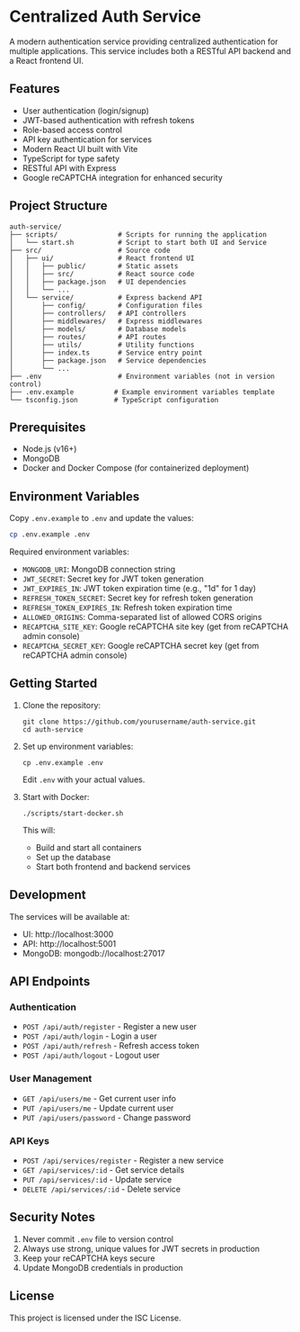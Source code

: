 # Centralized Auth Service

A modern authentication service providing centralized authentication for multiple applications. This service includes both a RESTful API backend and a React frontend UI.

## Features

- User authentication (login/signup)
- JWT-based authentication with refresh tokens
- Role-based access control
- API key authentication for services 
- Modern React UI built with Vite
- TypeScript for type safety
- RESTful API with Express
- Google reCAPTCHA integration for enhanced security

## Project Structure

```
auth-service/
├── scripts/               # Scripts for running the application
│   └── start.sh           # Script to start both UI and Service
├── src/                   # Source code
│   ├── ui/                # React frontend UI
│   │   ├── public/        # Static assets
│   │   ├── src/           # React source code
│   │   ├── package.json   # UI dependencies
│   │   └── ...
│   └── service/           # Express backend API
│       ├── config/        # Configuration files
│       ├── controllers/   # API controllers
│       ├── middlewares/   # Express middlewares
│       ├── models/        # Database models
│       ├── routes/        # API routes
│       ├── utils/         # Utility functions
│       ├── index.ts       # Service entry point
│       ├── package.json   # Service dependencies
│       └── ...
├── .env                   # Environment variables (not in version control)
├── .env.example          # Example environment variables template
└── tsconfig.json         # TypeScript configuration
```

## Prerequisites

- Node.js (v16+) 
- MongoDB
- Docker and Docker Compose (for containerized deployment)

## Environment Variables

Copy `.env.example` to `.env` and update the values:

```bash
cp .env.example .env
```

Required environment variables:

- `MONGODB_URI`: MongoDB connection string
- `JWT_SECRET`: Secret key for JWT token generation
- `JWT_EXPIRES_IN`: JWT token expiration time (e.g., "1d" for 1 day)
- `REFRESH_TOKEN_SECRET`: Secret key for refresh token generation
- `REFRESH_TOKEN_EXPIRES_IN`: Refresh token expiration time
- `ALLOWED_ORIGINS`: Comma-separated list of allowed CORS origins
- `RECAPTCHA_SITE_KEY`: Google reCAPTCHA site key (get from reCAPTCHA admin console)
- `RECAPTCHA_SECRET_KEY`: Google reCAPTCHA secret key (get from reCAPTCHA admin console)

## Getting Started

1. Clone the repository:
   ```
   git clone https://github.com/yourusername/auth-service.git
   cd auth-service
   ```

2. Set up environment variables:
   ```
   cp .env.example .env
   ```
   Edit `.env` with your actual values.

3. Start with Docker:
   ```
   ./scripts/start-docker.sh
   ```

   This will:
   - Build and start all containers
   - Set up the database
   - Start both frontend and backend services

## Development

The services will be available at:
- UI: http://localhost:3000
- API: http://localhost:5001
- MongoDB: mongodb://localhost:27017

## API Endpoints

### Authentication

- `POST /api/auth/register` - Register a new user
- `POST /api/auth/login` - Login a user
- `POST /api/auth/refresh` - Refresh access token
- `POST /api/auth/logout` - Logout user

### User Management

- `GET /api/users/me` - Get current user info
- `PUT /api/users/me` - Update current user
- `PUT /api/users/password` - Change password

### API Keys

- `POST /api/services/register` - Register a new service
- `GET /api/services/:id` - Get service details
- `PUT /api/services/:id` - Update service
- `DELETE /api/services/:id` - Delete service

## Security Notes

1. Never commit `.env` file to version control
2. Always use strong, unique values for JWT secrets in production
3. Keep your reCAPTCHA keys secure
4. Update MongoDB credentials in production

## License

This project is licensed under the ISC License. 